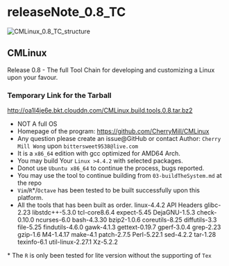 # releaseNote_0.8_TC

![CMLinux_0.8_TC_structure](/resources/CMLinux_0.8_TC_structure)


## CMLinux
Release 0.8 - The full Tool Chain for developing and customizing a Linux upon your favour.

### Temporary Link for the Tarball
http://oa1l4je6e.bkt.clouddn.com/CMLinux.build.tools.0.8.tar.bz2

- NOT A full OS 
- Homepage of the program: https://github.com/CherryMill/CMLinux
- Any question please create an issue@GitHub or contact Author: `Cherry Mill Wong` upon `bittersweet9538@live.com`
- It is a `x86_64` edition with gcc optimized for AMD64 Arch.
- You may build Your `Linux >4.4.2` with selected packages.
- Donot use `Ubuntu x86_64` to continue the process, bugs reported.
- You may use the tool to continue building from `03-buildTheSystem.md` at the repo
- `Vim`/`R`*/`Octave` has been tested to be built successfully upon this platform.
- All the tools that has been built as order.
linux-4.4.2 API Headers
glibc-2.23
libstdc++-5.3.0
tcl-core8.6.4
expect-5.45
DejaGNU-1.5.3
check-0.10.0
ncurses-6.0
bash-4.3.30
bzip2-1.0.6
coreutils-8.25
diffutils-3.3
file-5.25
findutils-4.6.0
gawk-4.1.3
gettext-0.19.7
gperf-3.0.4
grep-2.23
gzip-1.6
M4-1.4.17
make-4.1
patch-2.7.5
Perl-5.22.1
sed-4.2.2
tar-1.28
texinfo-6.1
util-linux-2.27.1
Xz-5.2.2

\* The `R` is only been tested for lite version without the supporting of `Tex`
